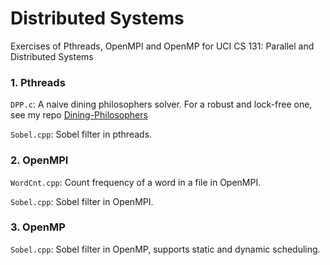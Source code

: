 # Distributed Systems
Exercises of Pthreads, OpenMPI and OpenMP for UCI CS 131: Parallel and Distributed Systems

### 1. Pthreads
`DPP.c`: A naive dining philosophers solver. For a robust and lock-free one, see my repo [Dining-Philosophers](https://github.com/irsisyphus/Dining-Philosophers)

`Sobel.cpp`: Sobel filter in pthreads.

### 2. OpenMPI
`WordCnt.cpp`: Count frequency of a word in a file in OpenMPI.

`Sobel.cpp`: Sobel filter in OpenMPI.

### 3. OpenMP

`Sobel.cpp`: Sobel filter in OpenMP, supports static and dynamic scheduling.
